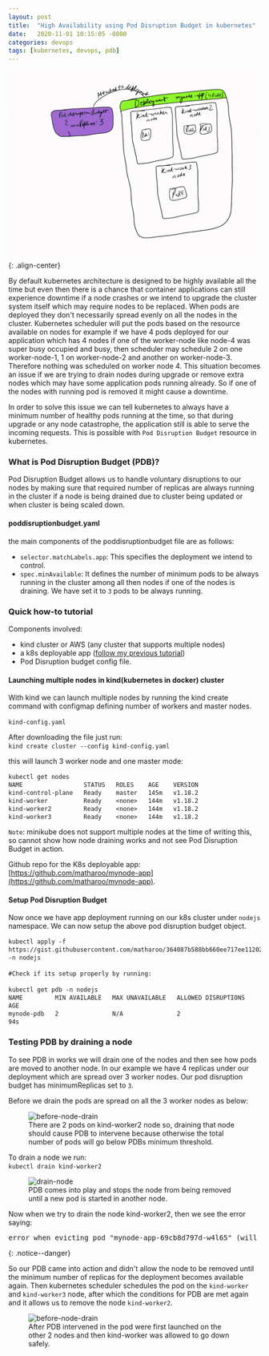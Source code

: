 ```yaml
---
layout: post
title:  "High Availability using Pod Disruption Budget in kubernetes"
date:   2020-11-01 10:15:05 -0800
categories: devops
tags: [kubernetes, devops, pdb]
---
```

![how-hpa-works](/assets/images/devops/pdb/pdb-animated.gif){: .align-center}

By default kubernetes architecture is designed to be highly available all the time but even then there is a chance that container applications can still experience downtime if a node crashes or we intend to upgrade the cluster system itself which may require nodes to be replaced. When pods are deployed they don't necessarily spread evenly on all the nodes in the cluster. Kubernetes scheduler will put the pods based on the resource available on nodes for example if we have 4 pods deployed for our application which has 4 nodes if one of the worker-node like node-4 was super busy occupied and busy, then scheduler may schedule 2 on one worker-node-1, 1 on worker-node-2 and another on worker-node-3. Therefore nothing was scheduled on worker node 4. This situation becomes an issue if we are trying to drain nodes during upgrade or remove extra nodes which may have some application pods running already. So if one of the nodes with running pod is removed it might cause a downtime. 

In order to solve this issue we can tell kubernetes to always have a minimum number of healthy pods running at the time, so that during upgrade or any node catastrophe, the application still is able to serve the incoming requests. This is possible with `Pod Disruption Budget` resource in kubernetes. 

### What is Pod Disruption Budget (PDB)?

Pod Disruption Budget allows us to handle voluntary disruptions to our nodes by making sure that required number of replicas are always running in the cluster if a node is being drained due to cluster being updated or when cluster is being scaled down. 

#### poddisruptionbudget.yaml
<script src="https://gist.github.com/matharoo/364087b588bb660ee717ee1120258a0f.js"></script>

the main components of the poddisruptionbudget file are as follows:
- `selector.matchLabels.app`: This specifies the deployment we intend to control.
- `spec.minAvailable`: It defines the number of minimum pods to be always running in the cluster among all then nodes if one of the nodes is draining. We have set it to `3` pods to be always running.

### Quick how-to tutorial

Components involved:
- kind cluster or AWS (any cluster that supports multiple nodes)
- a k8s deployable app ([follow my previous tutorial](https://someweb.github.io/devops/ingress-nodejs-app-kubernetes/))
- Pod Disruption budget config file.

#### Launching multiple nodes in kind(kubernetes in docker) cluster
With kind we can launch multiple nodes by running the kind create command with configmap defining number of workers and master nodes.

`kind-config.yaml`
<script src="https://gist.github.com/matharoo/6aac0512851f27d64245b52c50a380be.js"></script>

After downloading the file just run:<br>
`kind create cluster --config kind-config.yaml`

this will launch 3 worker node and one master mode:
```
kubectl get nodes
NAME                 STATUS   ROLES    AGE    VERSION
kind-control-plane   Ready    master   145m   v1.18.2
kind-worker          Ready    <none>   144m   v1.18.2
kind-worker2         Ready    <none>   144m   v1.18.2
kind-worker3         Ready    <none>   144m   v1.18.2
```

`Note`: minikube does not support multiple nodes at the time of writing this, so cannot show how node draining works and not see Pod Disruption Budget in action.

Github repo for the K8s deployable app: [https://github.com/matharoo/mynode-app](https://github.com/matharoo/mynode-app).

#### Setup Pod Disruption Budget

Now once we have app deployment running on our k8s cluster under `nodejs` namespace. We can now setup the above pod disruption budget object. <br>

```
kubectl apply -f https://gist.githubusercontent.com/matharoo/364087b588bb660ee717ee1120258a0f/raw/83ec08fdd7b64f18cc5aa5875e3d547d4ffa3e9d/poddisruptionbudget.yaml -n nodejs

#Check if its setup properly by running:

kubectl get pdb -n nodejs            
NAME         MIN AVAILABLE   MAX UNAVAILABLE   ALLOWED DISRUPTIONS   AGE
mynode-pdb   2               N/A               2                     94s
```

### Testing PDB by draining a node

To see PDB in works we will drain one of the nodes and then see how pods are moved to another node. In our example we have 4 replicas under our deployment which are spread over 3 worker nodes. Our pod disruption budget has minimumReplicas set to `3`.

Before we drain the pods are spread on all the 3 worker nodes as below:
<figure class="align-center">
  <img src="{{ '/assets/images/devops/pdb/before-drain.jpg' | absolute_url }}" alt="before-node-drain">
  <figcaption>There are 2 pods on kind-worker2 node so, draining that node should cause PDB to intervene because otherwise the total number of pods will go below PDBs minimum threshold.</figcaption>
</figure>

To drain a node we run: <br>
`kubectl drain kind-worker2`

<figure class="align-center">
  <img src="{{ '/assets/images/devops/pdb/node-draining.jpg' | absolute_url }}" alt="drain-node">
  <figcaption>PDB comes into play and stops the node from being removed until a new pod is started in another node.</figcaption>
</figure>

Now when we try to drain the node kind-worker2, then we see the error saying:<br>
<pre>
error when evicting pod "mynode-app-69cb8d797d-w4l65" (will retry after 5s): Cannot evict pod as it would violate the pod's disruption budget.
</pre>
{: .notice--danger}

So our PDB came into action and didn't allow the node to be removed until the minimum number of replicas for the deployment becomes available again. Then kubernetes scheduler schedules the pod on the `kind-worker` and `kind-worker3` node, after which the conditions for PDB are met again and it allows us to remove the node `kind-worker2`.

<figure class="align-center">
  <img src="{{ '/assets/images/devops/pdb/after-drain.jpg' | absolute_url }}" alt="before-node-drain">
  <figcaption>After PDB intervened in the pod were first launched on the other 2 nodes and then kind-worker was allowed to go down safely.</figcaption>
</figure>
